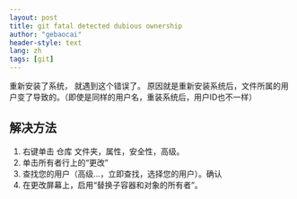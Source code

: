 ```yaml
---
layout: post
title: git fatal detected dubious ownership
author: "gebaocai"
header-style: text
lang: zh
tags: [git]
---
```

重新安装了系统， 就遇到这个错误了。 
原因就是重新安装系统后，文件所属的用户变了导致的。（即使是同样的用户名，重装系统后，用户ID也不一样）

解决方法
------
1. 右键单击 仓库 文件夹，属性，安全性，高级。
2. 单击所有者行上的“更改”
3. 查找您的用户（高级...，立即查找，选择您的用户）。确认
4. 在更改屏幕上，启用“替换子容器和对象的所有者”。
